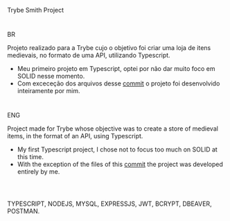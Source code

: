Trybe Smith Project

#

BR

Projeto realizado para a Trybe cujo o objetivo foi criar uma loja de itens medievais, no formato de uma API, utilizando Typescript.
   
* Meu primeiro projeto em Typescript, optei por não dar muito foco em SOLID nesse momento.  
* Com exceceção dos arquivos desse [commit](https://github.com/Leonardocoel/smith-tryber/commit/ffd45db76af996492ac13d80f925f2452eb32fa7) o projeto foi desenvolvido inteiramente por mim.

#
ENG

Project made for Trybe whose objective was to create a store of medieval items, in the format of an API, using Typescript.
   
* My first Typescript project, I chose not to focus too much on SOLID at this time.
* With the exception of the files of this [commit](https://github.com/Leonardocoel/smith-tryber/commit/ffd45db76af996492ac13d80f925f2452eb32fa7) the project was developed entirely by me.
#
</br>
TYPESCRIPT, NODEJS, MYSQL, EXPRESSJS, JWT, BCRYPT, DBEAVER, POSTMAN.
